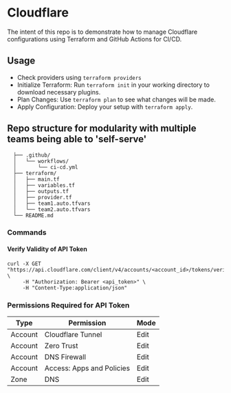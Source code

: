 # Cloudflare
The intent of this repo is to demonstrate how to manage Cloudflare configurations using Terraform and GitHub Actions for CI/CD.

## Usage
- Check providers using `terraform providers` 
- Initialize Terraform: Run `terraform init` in your working directory to download necessary plugins.
- Plan Changes: Use `terraform plan` to see what changes will be made.
- Apply Configuration: Deploy your setup with `terraform apply`.

##  Repo structure for modularity with multiple teams being able to 'self-serve'
```
  ├── .github/
  │   └── workflows/
  │       └── ci-cd.yml
  ├── terraform/
  │   ├── main.tf
  │   ├── variables.tf
  │   ├── outputs.tf
  │   ├── provider.tf
  │   ├── team1.auto.tfvars
  │   └── team2.auto.tfvars
  └── README.md
```

### Commands

#### Verify Validity of API Token
```
curl -X GET "https://api.cloudflare.com/client/v4/accounts/<account_id>/tokens/verify" \
     -H "Authorization: Bearer <api_token>" \
     -H "Content-Type:application/json"

```

### Permissions Required for API Token

| Type | Permission | Mode | 
| ----| ------| ----|
Account  | Cloudflare Tunnel | Edit |
Account  | Zero Trust   | Edit |
Account  | DNS Firewall | Edit |
Account  | Access: Apps and Policies | Edit |
Zone     | DNS  | Edit |
